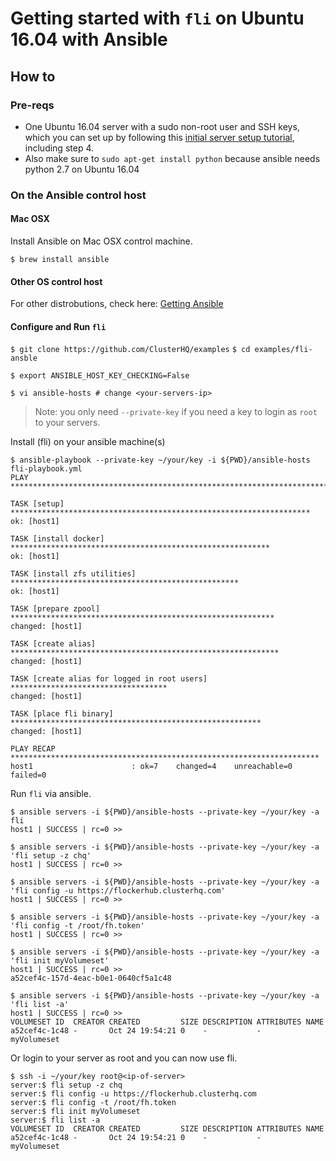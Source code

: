 # Getting started with `fli` on Ubuntu 16.04 with Ansible

## How to

### Pre-reqs

- One Ubuntu 16.04 server with a sudo non-root user and SSH keys, which you can set up by following this [initial server setup tutorial](https://www.digitalocean.com/community/tutorials/initial-server-setup-with-ubuntu-16-04), including step 4.
- Also make sure to `sudo apt-get install python` because ansible needs python 2.7 on Ubuntu 16.04

### On the Ansible control host

#### Mac OSX

Install Ansible on Mac OSX control machine. 

`$ brew install ansible`

#### Other OS control host
For other distrobutions, check here: [Getting Ansible](http://docs.ansible.com/ansible/intro_installation.html#getting-ansible)

#### Configure and Run `fli`

`$ git clone https://github.com/ClusterHQ/examples`
`$ cd examples/fli-ansble`

`$ export ANSIBLE_HOST_KEY_CHECKING=False`

`$ vi ansible-hosts # change <your-servers-ip>`

> Note: you only need `--private-key` if you need a key to login as `root` to your servers.

Install (fli) on your ansible machine(s)

```
$ ansible-playbook --private-key ~/your/key -i ${PWD}/ansible-hosts  fli-playbook.yml
PLAY ***************************************************************************

TASK [setup] *******************************************************************
ok: [host1]

TASK [install docker] **********************************************************
ok: [host1]

TASK [install zfs utilities] ***************************************************
ok: [host1]

TASK [prepare zpool] ***********************************************************
changed: [host1]

TASK [create alias] ************************************************************
changed: [host1]

TASK [create alias for logged in root users] ***********************************
changed: [host1]

TASK [place fli binary] ********************************************************
changed: [host1]

PLAY RECAP *********************************************************************
host1                      : ok=7    changed=4    unreachable=0    failed=0   
```
 
Run `fli` via ansible.

```
$ ansible servers -i ${PWD}/ansible-hosts --private-key ~/your/key -a fli
host1 | SUCCESS | rc=0 >>

$ ansible servers -i ${PWD}/ansible-hosts --private-key ~/your/key -a 'fli setup -z chq'
host1 | SUCCESS | rc=0 >>

$ ansible servers -i ${PWD}/ansible-hosts --private-key ~/your/key -a 'fli config -u https://flockerhub.clusterhq.com'
host1 | SUCCESS | rc=0 >>

$ ansible servers -i ${PWD}/ansible-hosts --private-key ~/your/key -a 'fli config -t /root/fh.token'
host1 | SUCCESS | rc=0 >>

$ ansible servers -i ${PWD}/ansible-hosts --private-key ~/your/key -a 'fli init myVolumeset'
host1 | SUCCESS | rc=0 >>
a52cef4c-157d-4eac-b0e1-0640cf5a1c48

$ ansible servers -i ${PWD}/ansible-hosts --private-key ~/your/key -a 'fli list -a'
host1 | SUCCESS | rc=0 >>
VOLUMESET ID  CREATOR CREATED         SIZE DESCRIPTION ATTRIBUTES NAME
a52cef4c-1c48 -       Oct 24 19:54:21 0    -           -          myVolumeset
```

Or login to your server as root and you can now use fli.

```
$ ssh -i ~/your/key root@<ip-of-server>
server:$ fli setup -z chq
server:$ fli config -u https://flockerhub.clusterhq.com
server:$ fli config -t /root/fh.token
server:$ fli init myVolumeset
server:$ fli list -a
VOLUMESET ID  CREATOR CREATED         SIZE DESCRIPTION ATTRIBUTES NAME
a52cef4c-1c48 -       Oct 24 19:54:21 0    -           -          myVolumeset
```


